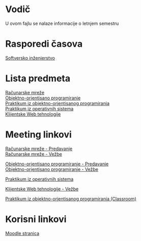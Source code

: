 # Vodič
U ovom fajlu se nalaze informacije o letnjem semestru

# Rasporedi časova
[Softversko inženjerstvo][raspored-si]  

# Lista predmeta
[Računarske mreže][rm]  
[Objektno-orjentisano programiranje][oop]  
[Praktikum iz objektno-orjentisanog programiranja][pioop]  
[Praktikum iz operativnih sistema][pios]  
[Klijentske Web tehnologije][kwt]    

# Meeting linkovi

[Računarske mreže - Predavanje][meeting-rm-p]  
[Računarske mreže - Vežbe][meeting-rm-v]  
  
[Objektno-orjentisano programiranje - Predavanje][meeting-oop-p]  
[Objektno-orjentisano programiranje - Vežbe][meeting-oop-v]  

[Praktikum iz operativnih sistema][meeting-pios]

[Klijentske Web tehnologije - Vežbe][meeting-kwt-v]

[Praktikum iz objektno-orjentisanog programiranja (Classroom)][meeting-pioop]


# Korisni linkovi
[Moodle stranica][moodle stranica]



[//]: # (---------------------------------------------------------)

[//]: # (-------------U ovom delu se nalaze reference-------------)

[//]: # (---------------------------------------------------------)



[//]: # ( Raspored reference )

[raspored-si]: https://github.com/Produktivna-grupa/PMFKG/tree/master/II%20godina/Letnji%20semestar/Raspored/SI



[//]: # ( Lista predmeta reference )

[rm]: https://github.com/Produktivna-grupa/PMFKG/blob/master/II%20godina/Letnji%20semestar/RM/Vodi%C4%8D_predmet.md#vodi%C4%8D

[oop]: https://github.com/Produktivna-grupa/PMFKG/blob/master/II%20godina/Letnji%20semestar/BP1/Vodi%C4%8D_predmet.md#vodi%C4%8D

[pioop]: https://github.com/Produktivna-grupa/PMFKG/blob/master/II%20godina/Letnji%20semestar/SPA2/Vodi%C4%8D_predmet.md#vodi%C4%8D

[pios]: https://github.com/Produktivna-grupa/PMFKG/blob/master/II%20godina/Letnji%20semestar/OPM/Vodi%C4%8D_predmet.md#vodi%C4%8D

[kwt]: https://github.com/Produktivna-grupa/PMFKG/blob/master/II%20godina/Letnji%20semestar/VAP/Vodi%C4%8D_predmet.md#vodi%C4%8D



[//]: # ( Meeting reference )

[meeting-rm-p]: http://bbb.pmf.kg.ac.rs/b/mil-6d3-ua2

[meeting-rm-v]: https://imi.pmf.kg.ac.rs/oglasi/14053-racunarske-mreze-i-mrezne-tehnologije-vezbe

[meeting-oop-p]: http://bbb.pmf.kg.ac.rs/b/ana-kff-7tq

[meeting-oop-v]: placeholder

[meeting-pios]: https://imi.pmf.kg.ac.rs/moodle/mod/bigbluebuttonbn/view.php?id=10116

[meeting-kwt-v]: https://imi.pmf.kg.ac.rs/oglasi/14018-klijentske-web-tehnologije-vezbe

[meeting-pioop]: https://imi.pmf.kg.ac.rs/moodle/course/view.php?id=500



[//]: # ( Korisni linkovi reference )

[moodle stranica]: https://imi.pmf.kg.ac.rs/moodle/course/index.php?categoryid=98